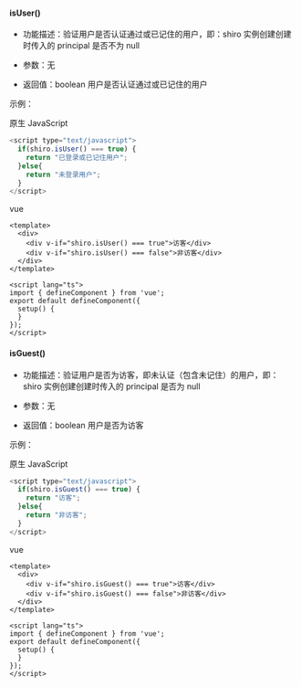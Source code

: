 #### **isUser()**
* 功能描述：验证用户是否认证通过或已记住的用户，即：shiro 实例创建创建时传入的 principal 是否不为 null

* 参数：无

* 返回值：boolean 用户是否认证通过或已记住的用户

示例：

原生 JavaScript
```javascript
<script type="text/javascript">
  if(shiro.isUser() === true) {
    return "已登录或已记住用户";
  }else{
    return "未登录用户";
  }
</script>
```

vue
```vue
<template>
  <div>
    <div v-if="shiro.isUser() === true">访客</div>
    <div v-if="shiro.isUser() === false">非访客</div>
  </div>
</template>

<script lang="ts">
import { defineComponent } from 'vue';
export default defineComponent({
  setup() {
  }
});
</script>
```


#### **isGuest()**
* 功能描述：验证用户是否为访客，即未认证（包含未记住）的用户，即：shiro 实例创建创建时传入的 principal 是否为 null

* 参数：无

* 返回值：boolean 用户是否为访客

示例：

原生 JavaScript
```javascript
<script type="text/javascript">
  if(shiro.isGuest() === true) {
    return "访客";
  }else{
    return "非访客";
  }
</script>
```

vue
```vue
<template>
  <div>
    <div v-if="shiro.isGuest() === true">访客</div>
    <div v-if="shiro.isGuest() === false">非访客</div>
  </div>
</template>

<script lang="ts">
import { defineComponent } from 'vue';
export default defineComponent({
  setup() {
  }
});
</script>
```